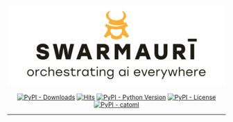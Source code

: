 ![Swarmauri Logo](https://github.com/swarmauri/swarmauri-sdk/blob/3d4d1cfa949399d7019ae9d8f296afba773dfb7f/assets/swarmauri.brand.theme.svg)

<p align="center">
    <a href="https://pypi.org/project/catoml/">
        <img src="https://img.shields.io/pypi/dm/catoml" alt="PyPI - Downloads"/></a>
    <a href="https://hits.sh/github.com/swarmauri/swarmauri-sdk/tree/master/pkgs/experimental/catoml/">
        <img alt="Hits" src="https://hits.sh/github.com/swarmauri/swarmauri-sdk/tree/master/pkgs/experimental/catoml.svg"/></a>
    <a href="https://pypi.org/project/catoml/">
        <img src="https://img.shields.io/pypi/pyversions/catoml" alt="PyPI - Python Version"/></a>
    <a href="https://pypi.org/project/catoml/">
        <img src="https://img.shields.io/pypi/l/catoml" alt="PyPI - License"/></a>
    <a href="https://pypi.org/project/catoml/">
        <img src="https://img.shields.io/pypi/v/catoml?label=catoml&color=green" alt="PyPI - catoml"/></a>

</p>

---

